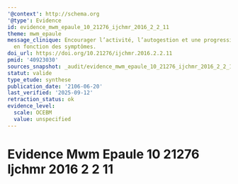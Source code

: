 ```yaml
---
'@context': http://schema.org
'@type': Evidence
id: evidence_mwm_epaule_10_21276_ijchmr_2016_2_2_11
theme: mwm_epaule
message_clinique: Encourager l’activité, l’autogestion et une progression graduée
  en fonction des symptômes.
doi_url: https://doi.org/10.21276/ijchmr.2016.2.2.11
pmid: '40923030'
sources_snapshot: _audit/evidence_mwm_epaule_10_21276_ijchmr_2016_2_2_11.json
statut: valide
type_etude: synthese
publication_date: '2106-06-20'
last_verified: '2025-09-12'
retraction_status: ok
evidence_level:
  scale: OCEBM
  value: unspecified
---
```

# Evidence Mwm Epaule 10 21276 Ijchmr 2016 2 2 11

